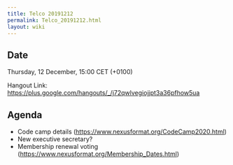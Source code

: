 ```yaml
---
title: Telco 20191212
permalink: Telco_20191212.html
layout: wiki
---
```


Date
----

Thursday, 12 December, 15:00 CET (+0100)

<!-- end of autogeneration -->

Hangout Link:
<https://plus.google.com/hangouts/_/j72qwlvegiojjpt3a36pfhow5ua>

Agenda
------
   * Code camp details (<https://www.nexusformat.org/CodeCamp2020.html>)
   * New executive secretary?
   * Membership renewal voting (<https://www.nexusformat.org/Membership_Dates.html>)
